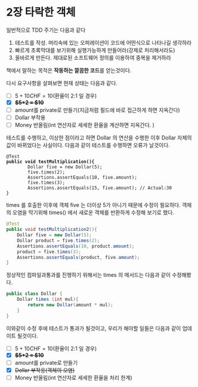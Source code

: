 # 2장 타락한 객체

일반적으로 TDD 주기는 다음과 같다

1. 테스트를 작성. 머리속에 있는 오퍼레이션이 코드에 어떤식으로 나타나길 생각하라
2. 빠르게 초록막대를 보기위해 실행가능하게 만들어라(강제로 처리해서라도)
3. 올바르게 만든다. 제대로된 소프트웨어 정의를 이용하여 중복을 제거하라

책에서 말하는 목적은 **작동하는 깔끔한 코드**를 얻는것이다.

다시 요구사항을 살펴보면 현재 상태는 다음과 같다.

* [ ] $5 + 10CHF = 10$(환율이 2:1  일 경우)
* [x] ~~**$5\*2 = $10**~~
* [ ] amount를 private로 만들기(지금처럼 필드에 바로 접근하게 하면 지옥간다)
* [ ] Dollar 부작용
* [ ] Money 반올림(int 연산자로 세세한 환율을 계산하면 지옥간다. )

테스트를 수행하고, 이상한 점이라고 하면 Dollar 의 연산을 수행한 이후 Dollar 자체의 값이 바뀌었다는 사실이다. 다음과 같이 테스트를 수행하면 오류가 날것이다.&#x20;

<pre class="language-java"><code class="lang-java">@Test
<strong>public void testMultiplication(){
</strong>        Dollar five = new Dollar(5);
        five.times(2);
        Assertions.assertEquals(10, five.amount);
        five.times(3);
        Assertions.assertEquals(15, five.amount); // Actual:30
}
</code></pre>

times 를 호출한 이후에 객체 five 는 더이상 5가 아니기 때문에 수정이 필요하다. 객체의 오염을 막기위해  times() 에서 새로운 객체를 반환하게 수정해 보기로 했다.

```java
@Test
public void testMultiplication2(){
    Dollar five = new Dollar(5);
    Dollar product = five.times(2);
    Assertions.assertEquals(10, product.amount);
    product = five.times(3);
    Assertions.assertEquals(product, five.amount);
}

```

정상적인 컴파일과통과를 진행하기 위해서는 times 의 메서드는 다음과 같이 수정해봤다.

```java
public class Dollar {
    Dollar times (int mul){
        return new Dollar(amount * mul);
    }
}
```

이와같이 수정 후에 테스트가 통과가 될것이고,  우리가 해야할 일들은 다음과 같이 업데이트 될것이다.

* [ ] $5 + 10CHF = 10$(환율이 2:1  일 경우)
* [x] ~~**$5\*2 = $10**~~
* [ ] amount를 private로 만들기
* [x] ~~Dollar 부작용(객체의 오염)~~
* [ ] Money 반올림(int 연산자로 세세한 환율을 처리 한계)
